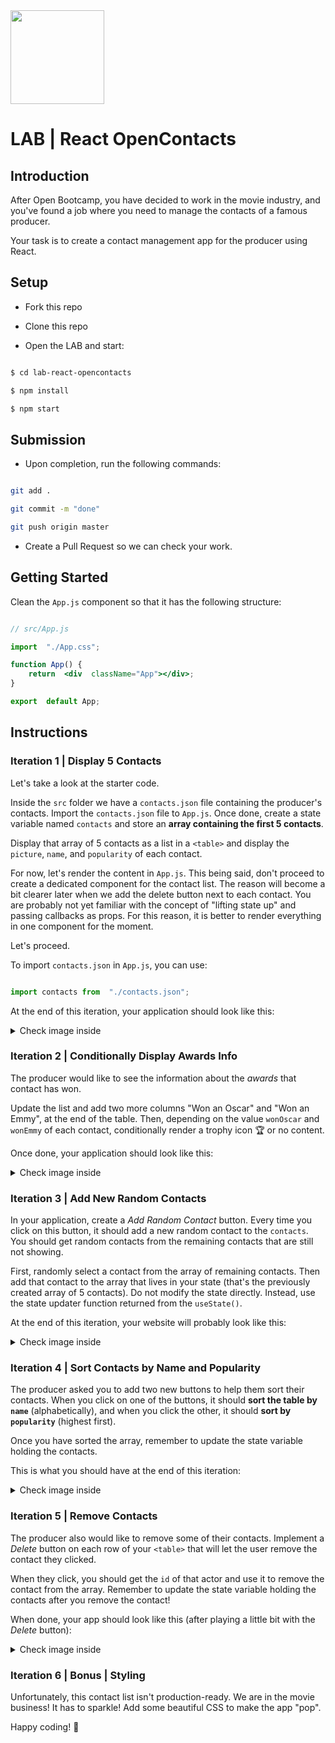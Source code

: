 
<img src="https://imgur.com/XOS1Vdh.png"  width="150px" height="150px">


# LAB | React OpenContacts

  

## Introduction

  

After Open Bootcamp, you have decided to work in the movie industry, and you've found a job where you need to manage the contacts of a famous producer.

  

Your task is to create a contact management app for the producer using React.

  

## Setup

  

- Fork this repo

  

- Clone this repo

  

- Open the LAB and start:

  

```bash

$ cd lab-react-opencontacts

$ npm install

$ npm start

```

  
  

## Submission

  

- Upon completion, run the following commands:

  

```bash

git add .

git commit -m "done"

git push origin master

```

  

- Create a Pull Request so we can check your work.

  
  

## Getting Started

  

Clean the `App.js` component so that it has the following structure:

  

```jsx

// src/App.js

import  "./App.css";

function App() {
	return  <div  className="App"></div>;
}

export  default App;

```

  

## Instructions

  

### Iteration 1 | Display 5 Contacts

  

Let's take a look at the starter code.

  

Inside the `src` folder we have a `contacts.json` file containing the producer's contacts. Import the `contacts.json` file to `App.js`. Once done, create a state variable named `contacts` and store an **array containing the first 5 contacts**.

  

Display that array of 5 contacts as a list in a `<table>` and display the `picture`, `name`, and `popularity` of each contact.

  

For now, let's render the content in `App.js`. This being said, don't proceed to create a dedicated component for the contact list. The reason will become a bit clearer later when we add the delete button next to each contact. You are probably not yet familiar with the concept of "lifting state up" and passing callbacks as props. For this reason, it is better to render everything in one component for the moment.

  

Let's proceed.

  

To import `contacts.json` in `App.js`, you can use:

  

```js

import contacts from  "./contacts.json";

```

  

At the end of this iteration, your application should look like this:

  

<details>

<summary> Check image inside </summary>

  

![Screenshot - Iteration 1](https://imgur.com/LwJOKqZ.png)

  

</details>

  

### Iteration 2 | Conditionally Display Awards Info

  

The producer would like to see the information about the _awards_ that contact has won.

  

Update the list and add two more columns "Won an Oscar" and "Won an Emmy", at the end of the table. Then, depending on the value `wonOscar` and `wonEmmy` of each contact, conditionally render a trophy icon :trophy: or no content.

  

Once done, your application should look like this:

  

<details>

  

<summary>Check image inside</summary>

  

![Screenshot - Iteration 2](https://imgur.com/5nUnS5G.png)

  

</details>

  

### Iteration 3 | Add New Random Contacts

  

In your application, create a _Add Random Contact_ button. Every time you click on this button, it should add a new random contact to the `contacts`. You should get random contacts from the remaining contacts that are still not showing.

  

First, randomly select a contact from the array of remaining contacts. Then add that contact to the array that lives in your state (that's the previously created array of 5 contacts). Do not modify the state directly. Instead, use the state updater function returned from the `useState()`.

  

At the end of this iteration, your website will probably look like this:

  

<details>

<summary> Check image inside </summary>

  

![Screenshot - Iteration 3](https://imgur.com/R7ikfD1.png)

  

</details>

  

### Iteration 4 | Sort Contacts by Name and Popularity

  

The producer asked you to add two new buttons to help them sort their contacts. When you click on one of the buttons, it should **sort the table by `name`** (alphabetically), and when you click the other, it should **sort by `popularity`** (highest first).

  

Once you have sorted the array, remember to update the state variable holding the contacts.

  

This is what you should have at the end of this iteration:

  

<details>

<summary> Check image inside </summary>

  

![Screenshot - Iteration 4](https://imgur.com/ENRbnOg.png)

  

</details>

  

### Iteration 5 | Remove Contacts

  

The producer also would like to remove some of their contacts. Implement a _Delete_ button on each row of your `<table>` that will let the user remove the contact they clicked.

  

When they click, you should get the `id` of that actor and use it to remove the contact from the array. Remember to update the state variable holding the contacts after you remove the contact!

  

When done, your app should look like this (after playing a little bit with the _Delete_ button):

  

<details>

<summary> Check image inside </summary>

  

![Screenshot - Iteration 5](https://imgur.com/9t02WTg.png)

  

</details>

  

### Iteration 6 | Bonus | Styling

  

Unfortunately, this contact list isn't production-ready. We are in the movie business! It has to sparkle! Add some beautiful CSS to make the app "pop".

  

Happy coding! :blue_heart:
